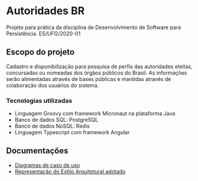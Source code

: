 # Autoridades BR
Projeto para prática da disciplina de Desenvolvimento de Software para Persistência. ES/UFG/2020-01

## Escopo do projeto
Cadastro e disponibilização para pesquisa de perfis das autoridades eleitas, concursadas ou nomeadas dos órgãos públicos do Brasil.
As informações serão alimentadas através de bases públicas e mantidas através de colaboração dos usuários do sistema.

### Tecnologias utilizadas

* Linguagem Groovy com framework Micronaut na plataforma Java
* Banco de dados SQL: PostgreSQL
* Banco de dados NoSQL: Redis
* Linguagem Typescript com framework Angular

## Documentações
* [Diagramas de caso de uso](./docs/CASOS_DE_USO.md)
* [Representação do Estilo Arquitetural adotado](./docs/EA.md)
